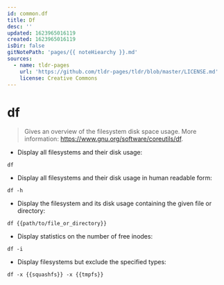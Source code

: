 ```yaml
---
id: common.df
title: Df
desc: ''
updated: 1623965016119
created: 1623965016119
isDir: false
gitNotePath: 'pages/{{ noteHiearchy }}.md'
sources:
  - name: tldr-pages
    url: 'https://github.com/tldr-pages/tldr/blob/master/LICENSE.md'
    license: Creative Commons
---
```

# df

> Gives an overview of the filesystem disk space usage.
> More information: <https://www.gnu.org/software/coreutils/df>.

- Display all filesystems and their disk usage:

`df`

- Display all filesystems and their disk usage in human readable form:

`df -h`

- Display the filesystem and its disk usage containing the given file or directory:

`df {{path/to/file_or_directory}}`

- Display statistics on the number of free inodes:

`df -i`

- Display filesystems but exclude the specified types:

`df -x {{squashfs}} -x {{tmpfs}}`

